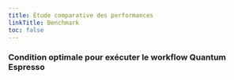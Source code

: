 ```yaml
---
title: Étude comparative des performances
linkTitle: Benchmark
toc: false
---
```


### Condition optimale pour exécuter le workflow Quantum Espresso






